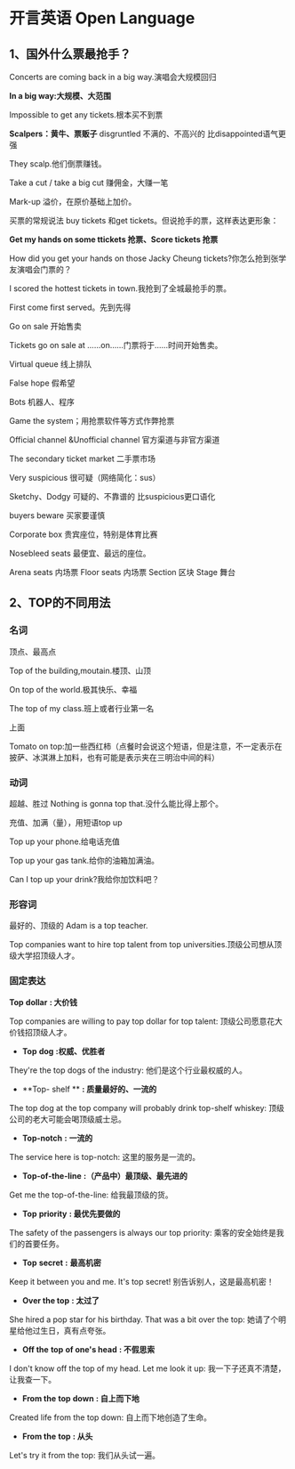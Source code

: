# 开言英语 Open Language

## 1、国外什么票最抢手？

Concerts are coming back in a big way.演唱会大规模回归

**In a  big way:大规模、大范围**

Impossible to get any tickets.根本买不到票

**Scalpers：黄牛、票贩子**  disgruntled 不满的、不高兴的 比disappointed语气更强

They scalp.他们倒票赚钱。

Take a cut / take a big cut 赚佣金，大赚一笔

Mark-up 溢价，在原价基础上加价。

买票的常规说法 buy tickets 和get tickets。但说抢手的票，这样表达更形象：

**Get my hands on some ttickets 抢票、Score  tickets 抢票**

How did you get your hands on those Jacky Cheung tickets?你怎么抢到张学友演唱会门票的？

I scored the hottest tickets in town.我抢到了全城最抢手的票。

First come  first served。先到先得

Go on sale 开始售卖

Tickets go on sale at ……on……门票将于……时间开始售卖。

Virtual queue 线上排队

False hope 假希望

Bots 机器人、程序

Game the system；用抢票软件等方式作弊抢票

Official channel  &Unofficial channel 官方渠道与非官方渠道

The secondary ticket market 二手票市场

Very suspicious 很可疑（网络简化：sus）

Sketchy、Dodgy  可疑的、不靠谱的 比suspicious更口语化

buyers beware 买家要谨慎

Corporate box 贵宾座位，特别是体育比赛

Nosebleed seats 最便宜、最远的座位。

Arena seats 内场票 Floor seats 内场票 Section 区块 Stage 舞台

## 2、TOP的不同用法

### 名词

顶点、最高点

Top of the building,moutain.楼顶、山顶

On top of the world.极其快乐、幸福

The top of my class.班上或者行业第一名

上面

Tomato on top:加一些西红柿（点餐时会说这个短语，但是注意，不一定表示在披萨、冰淇淋上加料，也有可能是表示夹在三明治中间的料）

### 动词

超越、胜过   Nothing is gonna top that.没什么能比得上那个。

充值、加满（量），用短语top up 

Top up your phone.给电话充值

Top up your gas tank.给你的油箱加满油。

Can I top up your drink?我给你加饮料吧？

### 形容词

最好的、顶级的  Adam is a top teacher.

Top companies want to hire top talent from top universities.顶级公司想从顶级大学招顶级人才。

### 固定表达

 **Top** **dollar** **: 大价钱**

Top companies are willing to pay top dollar for top talent: 顶级公司愿意花大价钱招顶级人才。

- **Top** **dog** **:权威、优胜者**

They're the top dogs of the industry: 他们是这个行业最权威的人。

- **Top- shelf ** **: 质量最好的、一流的**

The top dog at the top company will probably drink top-shelf whiskey: 顶级公司的老大可能会喝顶级威士忌。

- **Top-notch** **:** **一流的**

The service here is top-notch: 这里的服务是一流的。

- **Top-of-the-line** **:（产品中）最顶级、最先进的**

Get me the top-of-the-line: 给我最顶级的货。

- **Top** **priority**  **: 最优先要做的**

The safety of the passengers is always our top priority: 乘客的安全始终是我们的首要任务。

- **Top** **secret**  **:** **最高机密**

Keep it between you and me. It's top secret! 别告诉别人，这是最高机密！

- **Over the top** **: 太过了**

She hired a pop star for his birthday. That was a bit over the top: 她请了个明星给他过生日，真有点夸张。

- **Off the** **top** **of one's head** **: 不假思索**

I don't know off the top of my head. Let me look it up: 我一下子还真不清楚，让我查一下。

- **From the** **top** **down** **: 自上而下地**

Created life from the top down: 自上而下地创造了生命。

- **From the** **top** **: 从头**

Let's try it from the top: 我们从头试一遍。